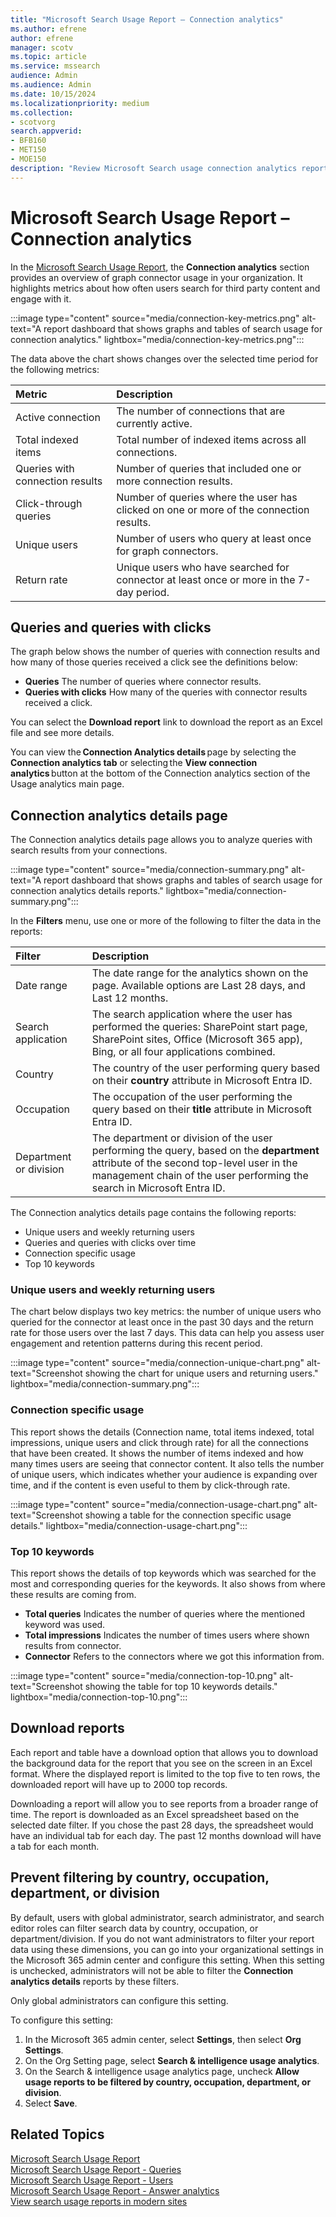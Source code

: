```yaml
---
title: "Microsoft Search Usage Report – Connection analytics"
ms.author: efrene
author: efrene
manager: scotv
ms.topic: article
ms.service: mssearch
audience: Admin
ms.audience: Admin
ms.date: 10/15/2024 
ms.localizationpriority: medium
ms.collection:
- scotvorg
search.appverid:
- BFB160
- MET150
- MOE150
description: "Review Microsoft Search usage connection analytics report."
---
```


# Microsoft Search Usage Report – Connection analytics

In the [Microsoft Search Usage Report](usage-reports.md), the **Connection analytics** section provides an overview of graph connector usage in your organization. It highlights metrics about how often users search for third party content and engage with it.

:::image type="content" source="media/connection-key-metrics.png" alt-text="A report dashboard that shows graphs and tables of search usage for connection analytics." lightbox="media/connection-key-metrics.png":::

The data above the chart shows changes over the selected time period for the following metrics:

| Metric | Description |
|:-----|:-----|
|Active connection |The number of connections that are currently active. |
|Total indexed items |Total number of indexed items across all connections. |
|Queries with connection results|Number of queries that included one or more connection results. |
|Click-through queries  |Number of queries where the user has clicked on one or more of the connection results. |
|Unique users |Number of users who query at least once for graph connectors.|
|Return rate |Unique users who have searched for connector at least once or more in the 7-day period.|

## Queries and queries with clicks

The graph below shows the number of queries with connection results and how many of those queries received a click see the definitions below:

- **Queries** The number of queries where connector results.
- **Queries with clicks** How many of the queries with connector results received a click.  

You can select the **Download report** link to download the report as an Excel file and see more details.  

You can view the **Connection Analytics details** page by selecting the **Connection analytics tab** or selecting the **View connection analytics** button at the bottom of the Connection analytics section of the Usage analytics main page.  

## Connection analytics details page

The Connection analytics details page allows you to analyze queries with search results from your connections.

:::image type="content" source="media/connection-summary.png" alt-text="A report dashboard that shows graphs and tables of search usage for connection analytics details reports." lightbox="media/connection-summary.png":::

In the **Filters** menu, use one or more of the following to filter the data in the reports:

| Filter | Description |
|:-----|:-----|
|Date range |The date range for the analytics shown on the page. Available options are Last 28 days, and Last 12 months.|
|Search application  |The search application where the user has performed the queries: SharePoint start page, SharePoint sites, Office (Microsoft 365 app), Bing, or all four applications combined. |
|Country  |The country of the user performing query based on their **country** attribute in Microsoft Entra ID. |
|Occupation    |The occupation of the user performing the query based on their **title** attribute in Microsoft Entra ID.  |
|Department or division    |The department or division of the user performing the query, based on the **department** attribute of the second top-level user in the management chain of the user performing the search in Microsoft Entra ID. |

The Connection analytics details page contains the following reports:

- Unique users and weekly returning users  
- Queries and queries with clicks over time
- Connection specific usage  
- Top 10 keywords

### Unique users and weekly returning users

The chart below displays two key metrics: the number of unique users who queried for the connector at least once in the past 30 days and the return rate for those users over the last 7 days. This data can help you assess user engagement and retention patterns during this recent period.

:::image type="content" source="media/connection-unique-chart.png" alt-text="Screenshot showing the chart for unique users and returning users." lightbox="media/connection-summary.png":::

### Connection specific usage

This report shows the details (Connection name, total items indexed, total impressions, unique users and click through rate) for all the connections that have been created. It shows the number of items indexed and how many times users are seeing that connector content. It also tells the number of unique users, which indicates whether your audience is expanding over time, and if the content is even useful to them by click-through rate.

:::image type="content" source="media/connection-usage-chart.png" alt-text="Screenshot showing a table for the connection specific usage details." lightbox="media/connection-usage-chart.png":::

### Top 10 keywords

This report shows the details of top keywords which was searched for the most and corresponding queries for the keywords. It also shows from where these results are coming from.

- **Total queries** Indicates the number of queries where the mentioned keyword was used.  
- **Total impressions** Indicates the number of times users where shown results from connector.
- **Connector** Refers to the connectors where we got this information from.

:::image type="content" source="media/connection-top-10.png" alt-text="Screenshot showing the table for top 10 keywords details." lightbox="media/connection-top-10.png":::

## Download reports

Each report and table have a download option that allows you to download the background data for the report that you see on the screen in an Excel format. Where the displayed report is limited to the top five to ten rows, the downloaded report will have up to 2000 top records.

Downloading a report will allow you to see reports from a broader range of time. The report is downloaded as an Excel spreadsheet based on the selected date filter. If you chose the past 28 days, the spreadsheet would have an individual tab for each day. The past 12 months download will have a tab for each month.

## Prevent filtering by country, occupation, department, or division

By default, users with global administrator, search administrator, and search editor roles can filter search data by country, occupation, or department/division. If you do not want administrators to filter your report data using these dimensions, you can go into your organizational settings in the Microsoft 365 admin center and configure this setting.  When this setting is unchecked, administrators will not be able to filter the **Connection analytics details** reports by these filters.  

Only global administrators can configure this setting.

To configure this setting:

1. In the Microsoft 365 admin center, select **Settings**, then select **Org Settings**.
2. On the Org Setting page, select **Search & intelligence usage analytics**.
3. On the Search & intelligence usage analytics page, uncheck **Allow usage reports to be filtered by country, occupation, department, or division**.
4. Select **Save**.

## Related Topics

[Microsoft Search Usage Report](usage-reports.md)</br>
[Microsoft Search Usage Report - Queries](queries-usage-reports.md)</br>
[Microsoft Search Usage Report - Users](users-search-reports.md)</br>
[Microsoft Search Usage Report - Answer analytics](answer-analytics-usage-reports.md)</br>
[View search usage reports in modern sites](/sharepoint/view-search-usage-reports-modern-sites)
